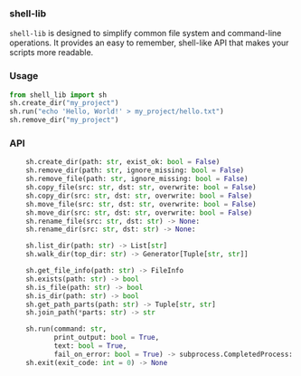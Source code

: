 ### shell-lib

`shell-lib` is designed to simplify common file system and command-line operations. It provides an easy to remember,  shell-like API that makes your scripts more readable.

### Usage

```python
from shell_lib import sh
sh.create_dir("my_project")
sh.run("echo 'Hello, World!' > my_project/hello.txt")
sh.remove_dir("my_project")
```

### API

```python
    sh.create_dir(path: str, exist_ok: bool = False)
    sh.remove_dir(path: str, ignore_missing: bool = False)
    sh.remove_file(path: str, ignore_missing: bool = False)
    sh.copy_file(src: str, dst: str, overwrite: bool = False)
    sh.copy_dir(src: str, dst: str, overwrite: bool = False)
    sh.move_file(src: str, dst: str, overwrite: bool = False)
    sh.move_dir(src: str, dst: str, overwrite: bool = False)
    sh.rename_file(src: str, dst: str) -> None:
    sh.rename_dir(src: str, dst: str) -> None:

    sh.list_dir(path: str) -> List[str]
    sh.walk_dir(top_dir: str) -> Generator[Tuple[str, str]]

    sh.get_file_info(path: str) -> FileInfo
    sh.exists(path: str) -> bool
    sh.is_file(path: str) -> bool
    sh.is_dir(path: str) -> bool
    sh.get_path_parts(path: str) -> Tuple[str, str]
    sh.join_path(*parts: str) -> str

    sh.run(command: str,
           print_output: bool = True,
           text: bool = True,
           fail_on_error: bool = True) -> subprocess.CompletedProcess:
    sh.exit(exit_code: int = 0) -> None
```